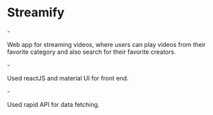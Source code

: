   <h1>Streamify</h1>
- <p style='font-size:14px'>Web app for streaming videos, where users can play videos from their favorite category and also search for their favorite creators.</P>
- <p style='font-size:14px'>Used reactJS and material UI for front end.</p>
- <p style='font-size:14px'>Used rapid API for data fetching.</p>
